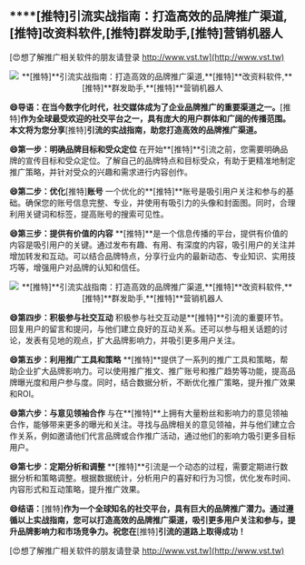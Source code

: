 ## ****[推特]**引流实战指南：打造高效的品牌推广渠道,**[推特]**改资料软件,**[推特]**群发助手,**[推特]**营销机器人**

[😍想了解推广相关软件的朋友请登录 http://www.vst.tw](http://www.vst.tw)

 <center><img src="https://vst.tw/MP4/tuiguang/png/3.png" alt="**[推特]**引流实战指南：打造高效的品牌推广渠道,**[推特]**改资料软件,**[推特]**群发助手,**[推特]**营销机器人"></center>

**😄导语：在当今数字化时代，社交媒体成为了企业品牌推广的重要渠道之一。**[推特]**作为全球最受欢迎的社交平台之一，具有庞大的用户群体和广阔的传播范围。本文将为您分享**[推特]**引流的实战指南，助您打造高效的品牌推广渠道。**

**😄第一步：明确品牌目标和受众定位**
在开始**[推特]**引流之前，您需要明确品牌的宣传目标和受众定位。了解自己的品牌特点和目标受众，有助于更精准地制定推广策略，并针对受众的兴趣和需求进行内容创作。

**😄第二步：优化**[推特]**账号**
一个优化的**[推特]**账号是吸引用户关注和参与的基础。确保您的账号信息完整、专业，并使用有吸引力的头像和封面图。同时，合理利用关键词和标签，提高账号的搜索可见性。

**😄第三步：提供有价值的内容**
**[推特]**是一个信息传播的平台，提供有价值的内容是吸引用户的关键。通过发布有趣、有用、有深度的内容，吸引用户的关注并增加转发和互动。可以结合品牌特点，分享行业内的最新动态、专业知识、实用技巧等，增强用户对品牌的认知和信任。

 <center><img src="https://vst.tw/MP4/tuiguang/png/1.png" alt="**[推特]**引流实战指南：打造高效的品牌推广渠道,**[推特]**改资料软件,**[推特]**群发助手,**[推特]**营销机器人"></center>

**😄第四步：积极参与社交互动**
积极参与社交互动是**[推特]**引流的重要环节。回复用户的留言和提问，与他们建立良好的互动关系。还可以参与相关话题的讨论，发表有见地的观点，扩大品牌影响力，并吸引更多用户关注。

**😄第五步：利用推广工具和策略**
**[推特]**提供了一系列的推广工具和策略，帮助企业扩大品牌影响力。可以使用推广推文、推广账号和推广趋势等功能，提高品牌曝光度和用户参与度。同时，结合数据分析，不断优化推广策略，提升推广效果和ROI。

**😄第六步：与意见领袖合作**
与在**[推特]**上拥有大量粉丝和影响力的意见领袖合作，能够带来更多的曝光和关注。寻找与品牌相关的意见领袖，并与他们建立合作关系，例如邀请他们代言品牌或合作推广活动，通过他们的影响力吸引更多目标用户。

**😄第七步：定期分析和调整**
**[推特]**引流是一个动态的过程，需要定期进行数据分析和策略调整。根据数据统计，分析用户的喜好和行为习惯，优化发布时间、内容形式和互动策略，提升推广效果。

**😄结语：**[推特]**作为一个全球知名的社交平台，具有巨大的品牌推广潜力。通过遵循以上实战指南，您可以打造高效的品牌推广渠道，吸引更多用户关注和参与，提升品牌影响力和市场竞争力。祝您在**[推特]**引流的道路上取得成功！**

[😍想了解推广相关软件的朋友请登录 http://www.vst.tw](http://www.vst.tw)



